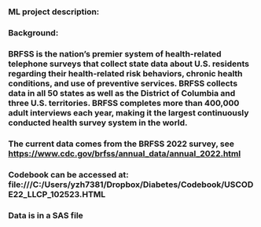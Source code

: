 ### ML project description:


### Background:

### BRFSS is the nation’s premier system of health-related telephone surveys that collect state data about U.S. residents regarding their health-related risk behaviors, chronic health conditions, and use of preventive services. BRFSS collects data in all 50 states as well as the District of Columbia and three U.S. territories. BRFSS completes more than 400,000 adult interviews each year, making it the largest continuously conducted health survey system in the world.

### The current data comes from the BRFSS 2022 survey, see https://www.cdc.gov/brfss/annual_data/annual_2022.html 

### Codebook can be accessed at: file:///C:/Users/yzh7381/Dropbox/Diabetes/Codebook/USCODE22_LLCP_102523.HTML

### Data is in a SAS file
